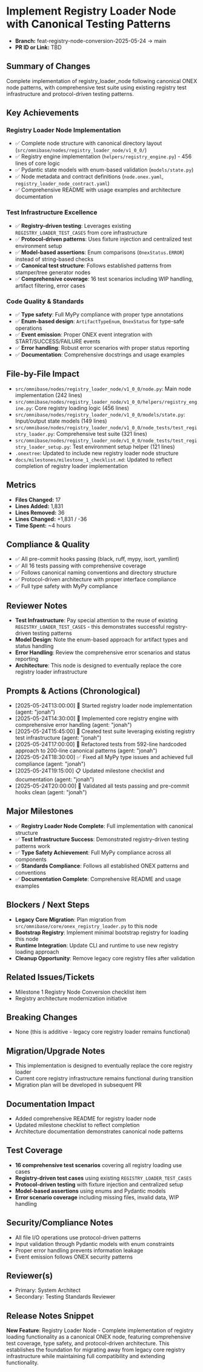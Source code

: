 <!-- === OmniNode:Metadata ===
author: OmniNode Team
copyright: OmniNode Team
created_at: '2025-05-28T12:40:26.143717'
description: Stamped by ONEX
entrypoint: python://pr_description_2025_05_24_pr22.md
hash: 316c471e875551e54db0f51bd535bfbdaff73934758b3e42b6c1b5ff9bb6ffbb
last_modified_at: '2025-05-29T11:50:14.788207+00:00'
lifecycle: active
meta_type: tool
metadata_version: 0.1.0
name: pr_description_2025_05_24_pr22.md
namespace: omnibase.pr_description_2025_05_24_pr22
owner: OmniNode Team
protocol_version: 0.1.0
runtime_language_hint: python>=3.11
schema_version: 0.1.0
state_contract: state_contract://default
tools: null
uuid: f615d772-09e9-4200-8f21-81ef90061a74
version: 1.0.0

<!-- === /OmniNode:Metadata === -->


# Implement Registry Loader Node with Canonical Testing Patterns

- **Branch:** feat-registry-node-conversion-2025-05-24 → main
- **PR ID or Link:** TBD

## Summary of Changes
Complete implementation of registry_loader_node following canonical ONEX node patterns, with comprehensive test suite using existing registry test infrastructure and protocol-driven testing patterns.

## Key Achievements

### Registry Loader Node Implementation
- ✅ Complete node structure with canonical directory layout (`src/omnibase/nodes/registry_loader_node/v1_0_0/`)
- ✅ Registry engine implementation (`helpers/registry_engine.py`) - 456 lines of core logic
- ✅ Pydantic state models with enum-based validation (`models/state.py`)
- ✅ Node metadata and contract definitions (`node.onex.yaml`, `registry_loader_node_contract.yaml`)
- ✅ Comprehensive README with usage examples and architecture documentation

### Test Infrastructure Excellence
- ✅ **Registry-driven testing**: Leverages existing `REGISTRY_LOADER_TEST_CASES` from core infrastructure
- ✅ **Protocol-driven patterns**: Uses fixture injection and centralized test environment setup
- ✅ **Model-based assertions**: Enum comparisons (`OnexStatus.ERROR`) instead of string-based checks
- ✅ **Canonical test structure**: Follows established patterns from stamper/tree generator nodes
- ✅ **Comprehensive coverage**: 16 test scenarios including WIP handling, artifact filtering, error cases

### Code Quality & Standards
- ✅ **Type safety**: Full MyPy compliance with proper type annotations
- ✅ **Enum-based design**: `ArtifactTypeEnum`, `OnexStatus` for type-safe operations
- ✅ **Event emission**: Proper ONEX event integration with START/SUCCESS/FAILURE events
- ✅ **Error handling**: Robust error scenarios with proper status reporting
- ✅ **Documentation**: Comprehensive docstrings and usage examples

## File-by-File Impact
- `src/omnibase/nodes/registry_loader_node/v1_0_0/node.py`: Main node implementation (242 lines)
- `src/omnibase/nodes/registry_loader_node/v1_0_0/helpers/registry_engine.py`: Core registry loading logic (456 lines)
- `src/omnibase/nodes/registry_loader_node/v1_0_0/models/state.py`: Input/output state models (149 lines)
- `src/omnibase/nodes/registry_loader_node/v1_0_0/node_tests/test_registry_loader.py`: Comprehensive test suite (321 lines)
- `src/omnibase/nodes/registry_loader_node/v1_0_0/node_tests/test_registry_loader_setup.py`: Test environment setup helper (121 lines)
- `.onextree`: Updated to include new registry loader node structure
- `docs/milestones/milestone_1_checklist.md`: Updated to reflect completion of registry loader implementation

## Metrics
- **Files Changed:** 17
- **Lines Added:** 1,831
- **Lines Removed:** 36
- **Lines Changed:** +1,831 / -36
- **Time Spent:** ~4 hours

## Compliance & Quality
- ✅ All pre-commit hooks passing (black, ruff, mypy, isort, yamllint)
- ✅ All 16 tests passing with comprehensive coverage
- ✅ Follows canonical naming conventions and directory structure
- ✅ Protocol-driven architecture with proper interface compliance
- ✅ Full type safety with MyPy compliance

## Reviewer Notes
- **Test Infrastructure**: Pay special attention to the reuse of existing `REGISTRY_LOADER_TEST_CASES` - this demonstrates successful registry-driven testing patterns
- **Model Design**: Note the enum-based approach for artifact types and status handling
- **Error Handling**: Review the comprehensive error scenarios and status reporting
- **Architecture**: This node is designed to eventually replace the core registry loader infrastructure

## Prompts & Actions (Chronological)
- [2025-05-24T13:00:00] 🚀 Started registry loader node implementation (agent: "jonah")
- [2025-05-24T14:30:00] 📝 Implemented core registry engine with comprehensive error handling (agent: "jonah")
- [2025-05-24T15:45:00] 🧪 Created test suite leveraging existing registry test infrastructure (agent: "jonah")
- [2025-05-24T17:00:00] 🔧 Refactored tests from 592-line hardcoded approach to 200-line canonical patterns (agent: "jonah")
- [2025-05-24T18:30:00] ✅ Fixed all MyPy type issues and achieved full compliance (agent: "jonah")
- [2025-05-24T19:15:00] 📋 Updated milestone checklist and documentation (agent: "jonah")
- [2025-05-24T20:00:00] 🎯 Validated all tests passing and pre-commit hooks clean (agent: "jonah")

## Major Milestones
- ✅ **Registry Loader Node Complete**: Full implementation with canonical structure
- ✅ **Test Infrastructure Success**: Demonstrated registry-driven testing patterns work
- ✅ **Type Safety Achievement**: Full MyPy compliance across all components
- ✅ **Standards Compliance**: Follows all established ONEX patterns and conventions
- ✅ **Documentation Complete**: Comprehensive README and usage examples

## Blockers / Next Steps
- **Legacy Core Migration**: Plan migration from `src/omnibase/core/onex_registry_loader.py` to this node
- **Bootstrap Registry**: Implement minimal bootstrap registry for loading this node
- **Runtime Integration**: Update CLI and runtime to use new registry loading approach
- **Cleanup Opportunity**: Remove legacy core registry files after validation

## Related Issues/Tickets
- Milestone 1 Registry Node Conversion checklist item
- Registry architecture modernization initiative

## Breaking Changes
- None (this is additive - legacy core registry loader remains functional)

## Migration/Upgrade Notes
- This implementation is designed to eventually replace the core registry loader
- Current core registry infrastructure remains functional during transition
- Migration plan will be developed in subsequent PR

## Documentation Impact
- Added comprehensive README for registry loader node
- Updated milestone checklist to reflect completion
- Architecture documentation demonstrates canonical node patterns

## Test Coverage
- **16 comprehensive test scenarios** covering all registry loading use cases
- **Registry-driven test cases** using existing `REGISTRY_LOADER_TEST_CASES`
- **Protocol-driven testing** with fixture injection and centralized setup
- **Model-based assertions** using enums and Pydantic models
- **Error scenario coverage** including missing files, invalid data, WIP handling

## Security/Compliance Notes
- All file I/O operations use protocol-driven patterns
- Input validation through Pydantic models with enum constraints
- Proper error handling prevents information leakage
- Event emission follows ONEX security patterns

## Reviewer(s)
- Primary: System Architect
- Secondary: Testing Standards Reviewer

## Release Notes Snippet
**New Feature**: Registry Loader Node - Complete implementation of registry loading functionality as a canonical ONEX node, featuring comprehensive test coverage, type safety, and protocol-driven architecture. This establishes the foundation for migrating away from legacy core registry infrastructure while maintaining full compatibility and extending functionality.
